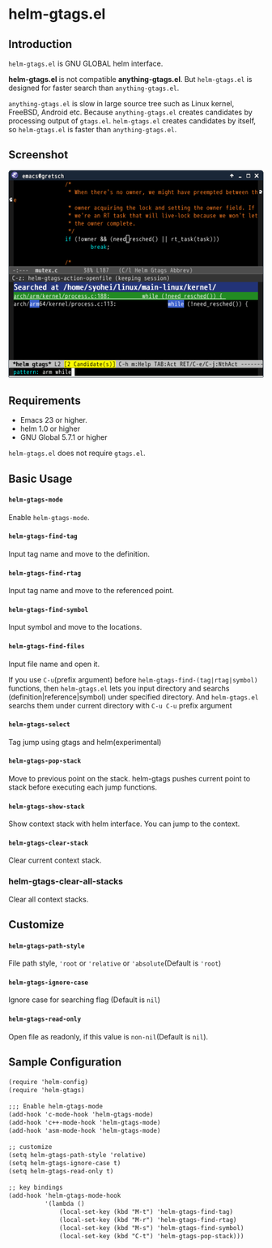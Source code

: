 # helm-gtags.el

## Introduction
`helm-gtags.el` is GNU GLOBAL helm interface.

**helm-gtags.el** is not compatible **anything-gtags.el**.
But `helm-gtags.el` is designed for faster search than `anything-gtags.el`.

`anything-gtags.el` is slow in large source tree such as Linux kernel,
FreeBSD, Android etc. Because `anything-gtags.el` creates candidates
by processing output of `gtags.el`. `helm-gtags.el` creates candidates
by itself, so `helm-gtags.el` is faster than `anything-gtags.el`.


## Screenshot

![helm-gtags](image/helm-gtags.png)


## Requirements
* Emacs 23 or higher.
* helm 1.0 or higher
* GNU Global 5.7.1 or higher

`helm-gtags.el` does not require `gtags.el`.


## Basic Usage

#### `helm-gtags-mode`

Enable `helm-gtags-mode`.

#### `helm-gtags-find-tag`

Input tag name and move to the definition.

#### `helm-gtags-find-rtag`

Input tag name and move to the referenced point.

#### `helm-gtags-find-symbol`

Input symbol and move to the locations.

#### `helm-gtags-find-files`

Input file name and open it.

If you use `C-u`(prefix argument) before `helm-gtags-find-(tag|rtag|symbol)` functions,
then `helm-gtags.el` lets you input directory and searchs
(definition|reference|symbol) under specified directory.
And `helm-gtags.el` searchs them under current directory with
`C-u C-u` prefix argument

#### `helm-gtags-select`

Tag jump using gtags and helm(experimental)

#### `helm-gtags-pop-stack`

Move to previous point on the stack.
helm-gtags pushes current point to stack before executing each jump functions.

#### `helm-gtags-show-stack`

Show context stack with helm interface.
You can jump to the context.

#### `helm-gtags-clear-stack`

Clear current context stack.

### helm-gtags-clear-all-stacks

Clear all context stacks.


## Customize

#### `helm-gtags-path-style`

File path style, `'root` or `'relative` or `'absolute`(Default is `'root`)

#### `helm-gtags-ignore-case`

Ignore case for searching flag (Default is `nil`)

#### `helm-gtags-read-only`

Open file as readonly, if this value is `non-nil`(Default is `nil`).


## Sample Configuration

```elisp
(require 'helm-config)
(require 'helm-gtags)

;;; Enable helm-gtags-mode
(add-hook 'c-mode-hook 'helm-gtags-mode)
(add-hook 'c++-mode-hook 'helm-gtags-mode)
(add-hook 'asm-mode-hook 'helm-gtags-mode)

;; customize
(setq helm-gtags-path-style 'relative)
(setq helm-gtags-ignore-case t)
(setq helm-gtags-read-only t)

;; key bindings
(add-hook 'helm-gtags-mode-hook
          '(lambda ()
              (local-set-key (kbd "M-t") 'helm-gtags-find-tag)
              (local-set-key (kbd "M-r") 'helm-gtags-find-rtag)
              (local-set-key (kbd "M-s") 'helm-gtags-find-symbol)
              (local-set-key (kbd "C-t") 'helm-gtags-pop-stack)))
```
